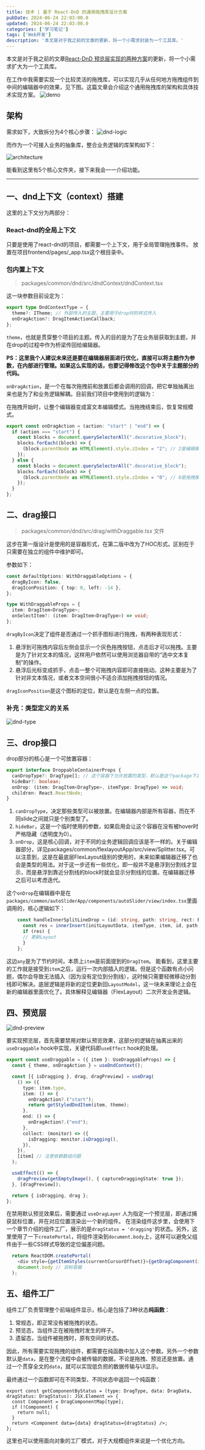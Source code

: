 ```yaml
---
title: 技术 | 基于 React-DnD 的通用拖拽库设计方案
pubDate: 2024-06-24 22:03:00.0
updated: 2024-06-24 22:03:00.0
categories: ['学习笔记']
tags: ['Web开发']
description: '本文是对于我之前的文章的更新，将一个小需求封装为一个工具库。'
---
```


本文是对于我之前的文章[React-DnD 预览层实现的两种方案](https://blog.ender-wiggin.com/posts/note-react-dnd/)的更新，将一个小需求扩大为一个工具库。

在工作中我需要实现一个比较灵活的拖拽库，可以实现几乎从任何地方拖拽组件到中间的编辑器中的效果，见下图。这篇文章会介绍这个通用拖拽库的架构和具体技术实现方案。
![demo](https://ender-picgo.oss-cn-shenzhen.aliyuncs.com/img/Peek%202024-06-24%2016-19.gif)

## 架构

需求如下，大致拆分为4个核心步骤：
![dnd-logic](https://ender-picgo.oss-cn-shenzhen.aliyuncs.com/img/dnd-logic.png)

而作为一个可接入业务的抽象库，整合业务逻辑的库架构如下：

![architecture](https://ender-picgo.oss-cn-shenzhen.aliyuncs.com/img/dnd-architecture.png)

能看到这里有5个核心文件夹，接下来我会一一介绍功能。

---

## 一、dnd上下文（context）搭建

这里的上下文分为两部分：

### React-dnd的全局上下文

只要是使用了react-dnd的项目，都需要一个上下文，用于全局管理拖拽事件。
放置在项目frontend/pages/_app.tsx这个根目录中。

### 包内置上下文

> packages/common/dnd/src/dndContext/dndContext.tsx

这一块参数目前设定为：

```ts
export type DndContextType = {
  theme?: ITheme; // 外部传入的主题，主要用于drop时的样式传入
  onDragAction?: DragItemActionCallback;
};
```

`theme`，也就是贯穿整个项目的主题。传入的目的是为了在业务层获取到主题，并在drop的过程中作为桥梁传回给编辑器。

**PS：这里我个人建议未来还是要在编辑器层面进行优化，直接可以将主题作为参数，在内部进行管理。如果这么实现的话，也要记得修改这个包中关于主题部分的代码。**

`onDragAction`，是一个在每次拖拽前和放置后都会调用的回调，把它单独抽离出来也是为了和业务逻辑解耦。目前我们项目中使用到的逻辑为：

在拖拽开始时，让整个编辑器变成富文本编辑模式。当拖拽结束后，恢复常规模式。

```ts
export const onDragAction = (action: "start" | "end") => {
  if (action === "start") {
    const blocks = document.querySelectorAll(".decorative_block");
    blocks.forEach((block) => {
      (block.parentNode as HTMLElement).style.zIndex = "2"; // 2是编辑模式
    });
  } else {
    const blocks = document.querySelectorAll(".decorative_block");
    blocks.forEach((block) => {
      (block.parentNode as HTMLElement).style.zIndex = "0"; // 0是拖拽模式
    });
  }
};
```

## 二、drag接口

>packages/common/dnd/src/drag/withDraggable.tsx 文件

这步在第一版设计是使用的是容器形式，在第二版中改为了HOC形式。区别在于只需要在独立的组件中维护即可。

参数如下：

```ts
const defaultOptions: WithDraggableOptions = {
  dragByIcon: false,
  dragIconPosition: { top: 0, left: -14 },
};

type WithDraggableProps = {
  item: DragItem<DragType>;
  onSelectItem?: (item: DragItem<DragType>) => void;
};
```

`dragByIcon`决定了组件是否通过一个抓手图标进行拖拽，有两种表现形式：

1. 悬浮到可拖拽内容后左侧会显示一个灰色拖拽按钮，点击后才可以拖拽。主要是为了针对文本的情况，这样用户依然可以使用浏览器自带的“选中文本复制”的操作。
2. 悬浮后光标变成抓手，点击一整个可拖拽内容即可直接拖动。这种主要是为了针对非文本情况，或者文本空间很小不适合添加拖拽按钮的情况。

`dragIconPosition`是这个图标的定位，默认是在左侧一点的位置。

### 补充：类型定义的关系

![dnd-type](https://ender-picgo.oss-cn-shenzhen.aliyuncs.com/img/dnd-type.png)

## 三、drop接口

drop部分的核心是一个可放置容器：

```ts
export interface DroppableContainerProps {
  canDropType?: DragType[]; // 这个容器下允许放置的类型，默认是这个package下定义的所有类型
  hideBar?: boolean;
  onDrop: (item: DragItem<DragType>, itemType: DragType) => void;
  children: React.ReactNode;
}
```

1. `canDropType`，决定那些类型可以被放置。在编辑器内部是所有容器，而在不同slide之间就只是个别类型了。
2. `hideBar`，这是一个临时使用的参数，如果启用会让这个容器在没有被hover时严格隐藏（透明度为0）。
3. `onDrop`，这是核心回调，对于不同的业务逻辑回调应该是不一样的。关于编辑器部分，详见packages/common/flexlayoutApp/src/view/Splitter.tsx。可以注意到，这是在最底层FlexLayout级别的使用的，未来如果编辑器迁移了也会是类型的用法。对于这一步还有一些优化，即一般并不是悬浮到分割线才显示，而是悬浮到靠近分割线的block时就会显示分割线的位置。在编辑器迁移之后可以考虑迭代。

这个`onDrop`在编辑器中是在`packages/common/autoSliderApp/components/autoSlider/view/index.tsx`里面调用的，核心逻辑如下：

```ts
    const handleInnerSplitLineDrop = (id: string, path: string, rect: Rect, item: any, itemType: any) => {
      const res = innerInsert(initLayoutData, itemType, item, id, path, rect);
      if (res) {
      // 更新Layout
      }
    };
```

这边`any`是为了节约时间，本质上`item`是前面提到的`DragItem`。
能看到，这里主要的工作就是接受到`item`之后，运行一次内部插入的逻辑。但是这个函数有点小问题，偶尔会导致无法插入（因为没有定位到分割线），这时候只需要轻微移动分割线即可解决。底层逻辑是将新的定位更新回`LayoutModel`，这一块未来理论上会在新的编辑器里面优化了。具体解释见编辑器（FlexLayout）二次开发业务逻辑。

## 四、预览层

![dnd-preview](https://ender-picgo.oss-cn-shenzhen.aliyuncs.com/img/dnd-preview.png)

要实现预览层，首先需要禁用对默认预览效果，这部分的逻辑在抽离出来的 `useDraggable` hook中实现，关键代码即`useEffect` hook的处理。

```ts
export const useDraggable = ({ item }: UseDraggableProps) => {
  const { theme, onDragAction } = useDndContext();

  const [{ isDragging }, drag, dragPreview] = useDrag(
    () => ({
      type: item.type,
      item: () => {
        onDragAction?.("start");
        return getStyledDndItem(item, theme);
      },
      end: () => {
        onDragAction?.("end");
      },
      collect: (monitor) => ({
        isDragging: monitor.isDragging(),
      }),
    }),
    [item] // 注意依赖数组问题
  );

  useEffect(() => {
    dragPreview(getEmptyImage(), { captureDraggingState: true });
  }, [dragPreview]);

  return { isDragging, drag };
};
```

在禁用默认预览效果后，需要通过 `useDragLayer` 人为指定一个预览层，即通过捕获鼠标位置，并在对应位置渲染出一个新的组件。
在渲染组件这步里，会使用下一个章节介绍的组件工厂，展示的是`dragStatus = 'dragging'`的状态。另外，这里使用了一下`createPortal`，将组件渲染到`document.body`上，这样可以避免父组件由于一些CSS样式导致的定位偏差问题。

```ts
  return ReactDOM.createPortal(
    <div style={getItemStyles(currentCursorOffset)}>{getDragComponent(itemType as any, item.content)}</div>,
    document.body // 目标容器
  );
```

## 五、组件工厂

组件工厂负责管理整个前端组件显示，核心是包括了3种状态**纯函数**：

1. 常规态，即正常没有被拖拽的状态。
2. 预览态，当组件正在被拖拽时发生的样子。
3. 遗留态，当组件被拖拽时，原有空间的状态。

因此，所有需要实现拖拽的组件，都需要在纯函数中加入这个参数。另外一个参数默认是`data`，是在整个流程中会被传输的数据，不论是拖拽、预览还是放置。通过一个贯穿全文的`data`，就可以实现低负担的数据传输与UI显示。

最终通过一个函数即可在不同类型、不同状态中返回一个纯函数：

```tsx
export const getComponentByStatus = (type: DragType, data: DragData, dragStatus: DragStatus): JSX.Element => {
  const Component = DragComponentMap[type];
  if (!Component) {
    return null;
  }
  return <Component data={data} dragStatus={dragStatus} />;
};
```

这里也可以使用面向对象的工厂模式，对于大规模组件来说是一个优化方向。
